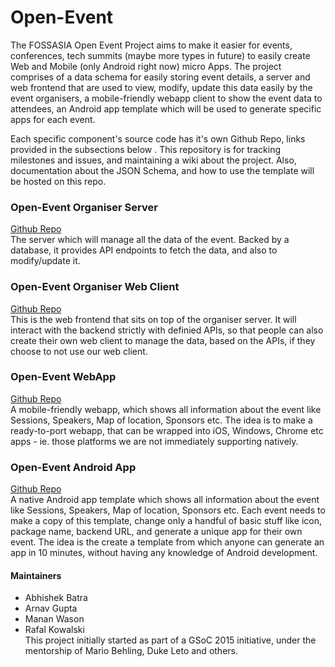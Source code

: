 # Open-Event
The FOSSASIA Open Event Project aims to make it easier for events, conferences, tech summits (maybe more types in future) to easily create Web and Mobile (only Android right now) micro Apps. The project comprises of a data schema for easily storing event details, a server and web frontend that are used to view, modify, update this data easily by the event organisers, a mobile-friendly webapp client to show the event data to attendees, an Android app template which will be used to generate specific apps for each event.   

Each specific component's source code has it's own Github Repo, links provided in the subsections below . This repository is for tracking milestones and issues, and maintaining a wiki about the project. Also, documentation about the JSON Schema, and how to use the template will be hosted on this repo.   

### Open-Event Organiser Server
[Github Repo](https://github.com/fossasia/open-event-orga-server)   
The server which will manage all the data of the event. Backed by a database, it provides API endpoints to fetch the data, and also to modify/update it.    

### Open-Event Organiser Web Client
[Github Repo](https://github.com/fossasia/open-event-orga-webclient)   
This is the web frontend that sits on top of the organiser server. It will interact with the backend strictly with definied APIs, so that people can also create their own web client to manage the data, based on the APIs, if they choose to not use our web client.    

### Open-Event WebApp
[Github Repo](https://github.com/fossasia/open-event-webapp)   
A mobile-friendly webapp, which shows all information about the event like Sessions, Speakers, Map of location, Sponsors etc. The idea is to make a ready-to-port webapp, that can be wrapped into iOS, Windows, Chrome etc apps - ie. those platforms we are not immediately supporting natively.    

### Open-Event Android App
[Github Repo](https://github.com/fossasia/open-event-android)   
A native Android app template which shows all information about the event like Sessions, Speakers, Map of location, Sponsors etc. Each event needs to make a copy of this template, change only a handful of basic stuff like icon, package name, backend URL, and generate a unique app for their own event. The idea is the create a template from which anyone can generate an app in 10 minutes, without having any knowledge of Android development.    


#### Maintainers
 * Abhishek Batra  
 * Arnav Gupta   
 * Manan Wason     
 * Rafal Kowalski   
This project initially started as part of a GSoC 2015 initiative, under the mentorship of Mario Behling, Duke Leto and others.    
